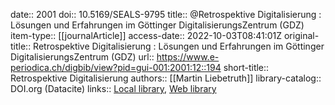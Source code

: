 date:: 2001
doi:: 10.5169/SEALS-9795
title:: @Retrospektive Digitalisierung : Lösungen und Erfahrungen im Göttinger DigitalisierungsZentrum (GDZ)
item-type:: [[journalArticle]]
access-date:: 2022-10-03T08:41:01Z
original-title:: Retrospektive Digitalisierung : Lösungen und Erfahrungen im Göttinger DigitalisierungsZentrum (GDZ)
url:: https://www.e-periodica.ch/digbib/view?pid=gui-001:2001:12::194
short-title:: Retrospektive Digitalisierung
authors:: [[Martin Liebetruth]]
library-catalog:: DOI.org (Datacite)
links:: [Local library](zotero://select/groups/2386895/items/KNKPU8R2), [Web library](https://www.zotero.org/groups/2386895/items/KNKPU8R2)
